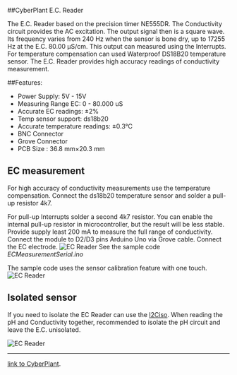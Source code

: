 ##CyberPlant E.C. Reader

The E.C. Reader based on the precision timer NE555DR. The Conductivity circuit provides the AC excitation. The output signal then is a square wave. Its frequency varies from 240 Hz when the sensor is bone dry, up to 17255 Hz at the E.C. 80.00 μS/cm. This output can measured using the Interrupts. For temperature compensation can used Waterproof DS18B20 temperature sensor. The E.C. Reader provides high accuracy readings of conductivity measurement.

##Features:

- Power Supply: 5V - 15V
- Measuring Range EC: 0 - 80.000 uS
- Accurate EC readings: ±2%
- Temp sensor support: ds18b20
- Accurate temperature readings:  ±0.3°C
- BNC Connector
- Grove Connector
- PCB Size : 36.8 mm×20.3 mm


## EC measurement
For high accuracy of conductivity measurements use the temperature compensation.
Connect the ds18b20 temperature sensor and solder a pull-up resistor 4k7. 

For pull-up Interrupts solder a second 4k7 resistor. You can enable the internal pull-up resistor in microcontroller,  but the result will be less stable. Provide supply least 200 mA to measure the full range of conductivity. Connect the module to D2/D3 pins Arduino Uno via Grove cable. Connect the EC electrode. 
![EC Reader](http://image.cyber-plant.com/var/resizes/ECReaderConnect.jpg?m=1449111915)
See the sample code *ECMeasurementSerial.ino*

The sample code uses the sensor calibration feature with one touch.
![EC Reader](http://image.cyber-plant.com/var/resizes/ECSerial.jpg?m=1449125597)

## Isolated sensor
If you need to isolate the EC Reader can use the [I2Ciso](https://github.com/cyberplantru/I2C-iso). When reading the pH and Conductivity together, recommended to isolate the pH circuit and leave the E.C. unisolated.

![EC Reader](http://image.cyber-plant.com/var/albums/ECReaderIso.jpg?m=1449112044)


----------


[link to CyberPlant](http://www.cyberplant.info).